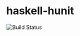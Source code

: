 # haskell-hunit

![Build Status](https://travis-ci.org/cyber-dojo-languages/haskell-hunit.svg?branch=master)